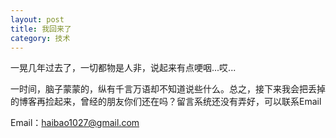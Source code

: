 ```yaml
---
layout: post
title: 我回来了
category: 技术
---
```


一晃几年过去了，一切都物是人非，说起来有点哽咽...哎...

一时间，脑子蒙蒙的，纵有千言万语却不知道说些什么。总之，接下来我会把丢掉的博客再捡起来，曾经的朋友你们还在吗？留言系统还没有弄好，可以联系Email

Email：haibao1027@gmail.com